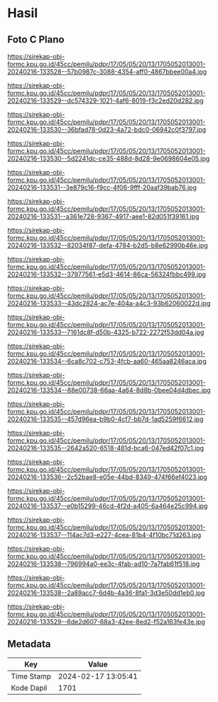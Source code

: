 # Hasil

## Foto C Plano

https://sirekap-obj-formc.kpu.go.id/45cc/pemilu/pdpr/17/05/05/20/13/1705052013001-20240216-133528--57b0987c-3088-4354-aff0-4867bbee00a4.jpg

https://sirekap-obj-formc.kpu.go.id/45cc/pemilu/pdpr/17/05/05/20/13/1705052013001-20240216-133529--dc574329-1021-4af6-8019-f3c2ed20d282.jpg

https://sirekap-obj-formc.kpu.go.id/45cc/pemilu/pdpr/17/05/05/20/13/1705052013001-20240216-133530--36bfad78-0d23-4a72-bdc0-06942c0f3797.jpg

https://sirekap-obj-formc.kpu.go.id/45cc/pemilu/pdpr/17/05/05/20/13/1705052013001-20240216-133530--5d2241dc-ce35-488d-8d28-9e0698604e05.jpg

https://sirekap-obj-formc.kpu.go.id/45cc/pemilu/pdpr/17/05/05/20/13/1705052013001-20240216-133531--3e879c16-f9cc-4f06-9fff-20aaf39bab76.jpg

https://sirekap-obj-formc.kpu.go.id/45cc/pemilu/pdpr/17/05/05/20/13/1705052013001-20240216-133531--a361e728-9367-4917-aee1-82d051f39161.jpg

https://sirekap-obj-formc.kpu.go.id/45cc/pemilu/pdpr/17/05/05/20/13/1705052013001-20240216-133532--82034f87-defa-4784-b2d5-b8e62990b46e.jpg

https://sirekap-obj-formc.kpu.go.id/45cc/pemilu/pdpr/17/05/05/20/13/1705052013001-20240216-133532--37977561-e5d3-4614-86ca-56324fbbc499.jpg

https://sirekap-obj-formc.kpu.go.id/45cc/pemilu/pdpr/17/05/05/20/13/1705052013001-20240216-133533--43dc2824-ac7e-404a-a4c3-93b62060022d.jpg

https://sirekap-obj-formc.kpu.go.id/45cc/pemilu/pdpr/17/05/05/20/13/1705052013001-20240216-133533--7161dc8f-d50b-4325-b722-2272f53dd04a.jpg

https://sirekap-obj-formc.kpu.go.id/45cc/pemilu/pdpr/17/05/05/20/13/1705052013001-20240216-133534--6ca8c702-c753-4fcb-aa60-465aa8246aca.jpg

https://sirekap-obj-formc.kpu.go.id/45cc/pemilu/pdpr/17/05/05/20/13/1705052013001-20240216-133534--88e00738-66aa-4a64-8d8b-0bee04d4dbec.jpg

https://sirekap-obj-formc.kpu.go.id/45cc/pemilu/pdpr/17/05/05/20/13/1705052013001-20240216-133535--457d96ea-b9b0-4cf7-bb7d-1ad5259f6612.jpg

https://sirekap-obj-formc.kpu.go.id/45cc/pemilu/pdpr/17/05/05/20/13/1705052013001-20240216-133535--2642a520-6518-481d-bca6-047ed42f07c1.jpg

https://sirekap-obj-formc.kpu.go.id/45cc/pemilu/pdpr/17/05/05/20/13/1705052013001-20240216-133536--2c52bae8-e05e-44bd-8349-474f66ef4023.jpg

https://sirekap-obj-formc.kpu.go.id/45cc/pemilu/pdpr/17/05/05/20/13/1705052013001-20240216-133537--e0b15299-46cd-4f2d-a405-6a464e25c994.jpg

https://sirekap-obj-formc.kpu.go.id/45cc/pemilu/pdpr/17/05/05/20/13/1705052013001-20240216-133537--114ac7d3-e227-4cea-81b4-4f10bc71d263.jpg

https://sirekap-obj-formc.kpu.go.id/45cc/pemilu/pdpr/17/05/05/20/13/1705052013001-20240216-133538--796994a0-ee3c-4fab-ad10-7a7fab61f518.jpg

https://sirekap-obj-formc.kpu.go.id/45cc/pemilu/pdpr/17/05/05/20/13/1705052013001-20240216-133538--2a89acc7-6d4b-4a36-8fa1-3d3e50dd1eb0.jpg

https://sirekap-obj-formc.kpu.go.id/45cc/pemilu/pdpr/17/05/05/20/13/1705052013001-20240216-133529--6de2d607-68a3-42ee-8ed2-f52a163fe43e.jpg


## Metadata

| Key        | Value               |
| ---------- | ------------------- |
| Time Stamp | 2024-02-17 13:05:41 |
| Kode Dapil | 1701                |



